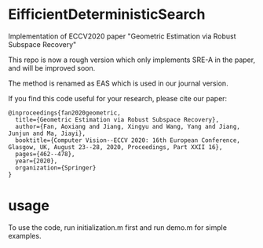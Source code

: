 # EifficientDeterministicSearch

Implementation of ECCV2020 paper "Geometric Estimation via Robust Subspace Recovery"

This repo is now a rough version which only implements SRE-A in the paper, and will be improved soon. 

The method is renamed as EAS which is used in our journal version. 

If you find this code useful for your research, please cite our paper:

```
@inproceedings{fan2020geometric,
  title={Geometric Estimation via Robust Subspace Recovery},
  author={Fan, Aoxiang and Jiang, Xingyu and Wang, Yang and Jiang, Junjun and Ma, Jiayi},
  booktitle={Computer Vision--ECCV 2020: 16th European Conference, Glasgow, UK, August 23--28, 2020, Proceedings, Part XXII 16},
  pages={462--478},
  year={2020},
  organization={Springer}
}
```

# usage

To use the code, run initialization.m first and run demo.m for simple examples.


